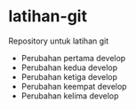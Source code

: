 # latihan-git
Repository untuk latihan git




- Perubahan pertama develop
- Perubahan kedua develop
- Perubahan ketiga develop
- Perubahan keempat develop
- Perubahan kelima develop